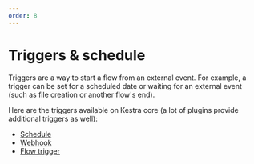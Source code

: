 ```yaml
---
order: 8
---
```

# Triggers & schedule

Triggers are a way to start a flow from an external event. For example, a trigger can be set for a scheduled date or waiting for an external event (such as file creation or another flow's end).

Here are the triggers available on Kestra core (a lot of plugins provide additional triggers as well):

* [Schedule](./schedule.md)
* [Webhook](./webhook.md)
* [Flow trigger](./flow.md)
